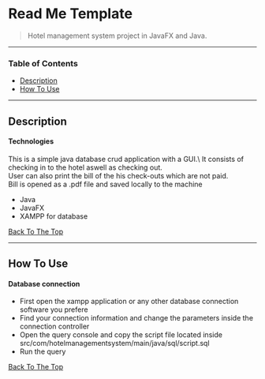 # Read Me Template

> Hotel management system project in JavaFX and Java.

---

### Table of Contents
- [Description](#description)
- [How To Use](#how-to-use)

---

## Description

#### Technologies

This is a simple java database crud application with a GUI.\ 
It consists of checking in to the hotel aswell as checking out.\
User can also print the bill of the his check-outs which are not paid.\
Bill is opened as a .pdf file and saved locally to the machine
- Java
- JavaFX
- XAMPP for database

[Back To The Top](#read-me-template)

---

## How To Use

#### Database connection

- First open the xampp application or any other database connection software you prefere
- Find your connection information and change the parameters inside the connection controller
- Open the query console and copy the script file located inside src/com/hotelmanagementsystem/main/java/sql/script.sql
- Run the query

[Back To The Top](#read-me-template)



